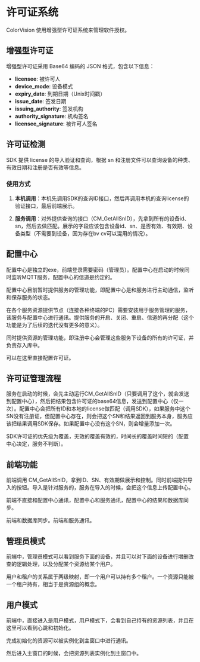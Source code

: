 # 许可证系统

ColorVision 使用增强型许可证系统来管理软件授权。

## 增强型许可证

增强型许可证采用 Base64 编码的 JSON 格式，包含以下信息：

- **licensee**: 被许可人
- **device_mode**: 设备模式
- **expiry_date**: 到期日期（Unix时间戳）
- **issue_date**: 签发日期
- **issuing_authority**: 签发机构
- **authority_signature**: 机构签名
- **licensee_signature**: 被许可人签名

## 许可证检测

SDK 提供 license 的导入验证和查询，根据 sn 和注册文件可以查询设备的种类、有效日期和注册是否有效等信息。

### 使用方式

1. **本机调用**：本机先调用SDK的查询ID接口，然后再调用本机的查询license的验证接口，最后前端展示。

2. **服务调用**：对外提供查询的接口（CM_GetAllSnID），先拿到所有的设备id、sn，然后去做匹配。展示的字段应该包含设备id、sn、是否有效、有效期、设备类型（不需要到设备，因为存在bv cv可以混用的情况）。

## 配置中心

配置中心是独立的exe，前端登录需要密码（管理员）。配置中心在启动的时候同时监听MQTT服务，配置中心的信道是约定的。

配置中心目前暂时提供服务的管理功能，即配置中心是和服务进行主动通信，监听和保存服务的状态。

在各个服务资源提供节点（连接各种终端的PC）需要安装用于服务管理的服务，该服务与配置中心进行通讯。提供服务的开启、关闭、重启、信道的再分配（这个功能是为了后续的迭代没有更多的意义）。

同时提供资源的管理功能，即注册中心会管理这些服务下设备的所有的许可证，并负责存入库中。

可以在这里直接配置许可证。

## 许可证管理流程

服务在启动的时候，会先主动运行CM_GetAllSnID（只要调用了这个，就会发送到配置中心），然后把结果包含许可证的base64信息，发送到配置中心（仅一次）。配置中心会把所有ID和本地的license做匹配（调用SDK），如果服务中这个SN没有注册证，但配置中心存在，则会把这个SN和结果返回到服务本身，服务应该把结果调用SDK保存。如果配置中心没有这个SN，则会增量添加一次。

SDK许可证的优先级为覆盖，无效的覆盖有效的，时间长的覆盖时间短的（配置中心决定，服务不判断）。

## 前端功能

前端调用 CM_GetAllSnID，拿到ID、SN、有效期做展示和控制。同时前端提供导入的按钮。导入是针对服务的，服务在导入的时候，会把这个信息上传配置中心。

前端不直接和配置中心通讯，配置中心和服务通讯，配置中心的结果和数据库同步。 

前端和数据库同步。前端和服务通讯。

## 管理员模式

前端中，管理员模式可以看到服务下面的设备，并且可以对下面的设备进行增删改查的逻辑处理，以及分配某个资源给某个用户。

用户和租户的关系属于两级映射，即一个用户可以持有多个租户。一个资源只能被一个租户持有，相当于是资源组的概念。

## 用户模式

前端中，直接进入是用户模式，用户模式下，会看到自己持有的资源列表，并且在这里可以看到心跳和初始化。

完成初始化的资源可以被实例化到主窗口中进行通讯。

然后进入主窗口的时候，会把资源列表实例化到主窗口中。
